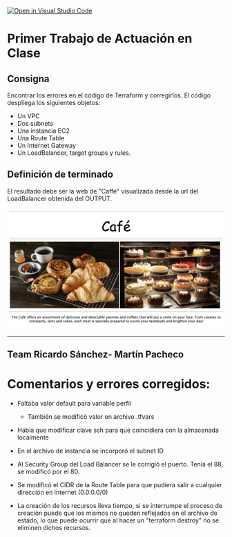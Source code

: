 [![Open in Visual Studio Code](https://classroom.github.com/assets/open-in-vscode-c66648af7eb3fe8bc4f294546bfd86ef473780cde1dea487d3c4ff354943c9ae.svg)](https://classroom.github.com/online_ide?assignment_repo_id=7773452&assignment_repo_type=AssignmentRepo)
# Primer Trabajo de Actuación en Clase
## Consigna

Encontrar los errores en el código de Terraform y corregirlos. El código despliega los siguientes objetos:

* Un VPC
* Dos subnets
* Una instancia EC2
* Una Route Table
* Un Internet Gateway
* Un LoadBalancer, target groups y rules.

## Definición de terminado

El resultado debe ser la web de "Caffé" visualizada desde la url del LoadBalancer obtenida del OUTPUT. 

![caffe img](./img/caffe.png)



--- 
Team Ricardo Sánchez- Martín Pacheco
---


# Comentarios y errores corregidos:

* Faltaba valor default para variable perfil
    * También se modificó valor en archivo .tfvars
* Había que modificar clave ssh para que coincidiera con la almacenada localmente
* En el archivo de instancia se incorporó el subnet ID
* Al Security Group del Load Balancer se le corrigió el puerto. Tenía el 88, se modificó por el 80.
* Se modificó el CIDR de la Route Table para que pudiera salir a cualquier dirección en internet (0.0.0.0/0)


* La creación de los recursos lleva tiempo, si se interrumpe el proceso de creación puede que los mismos no queden reflejados en el archivo de estado, lo que puede ocurrir que al hacer un "terraform destroy" no se eliminen dichos recursos.
